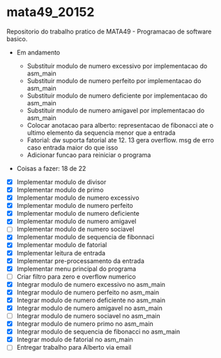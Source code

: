 # mata49_20152

Repositorio do trabalho pratico de MATA49 - Programacao de software basico.

- Em andamento
	- Substituir modulo de numero excessivo por implementacao do asm_main
	- Substituir modulo de numero perfeito por implementacao do asm_main
	- Substituir modulo de numero deficiente por implementacao do asm_main
	- Substituir modulo de numero amigavel por implementacao do asm_main
	- Colocar anotacao para alberto: representacao de fibonacci ate o ultimo elemento da sequencia menor que a entrada
	- Fatorial: dw suporta fatorial ate 12. 13 gera overflow. msg de erro caso entrada maior do que isso
	- Adicionar funcao para reiniciar o programa

- Coisas a fazer: 18 de 22
- [X] Implementar modulo de divisor
- [X] Implementar modulo de primo
- [X] Implementar modulo de numero excessivo
- [X] Implementar modulo de numero perfeito
- [X] Implementar modulo de numero deficiente
- [X] Implementar modulo de numero amigavel
- [ ] Implementar modulo de numero sociavel
- [X] Implementar modulo de sequencia de fibonnaci
- [X] Implementar modulo de fatorial
- [X] Implementar leitura de entrada
- [X] Implementar pre-processamento da entrada
- [X] Implementar menu principal do programa
- [ ] Criar filtro para zero e overflow numerico
- [X] Integrar modulo de numero excessivo no asm_main
- [X] Integrar modulo de numero perfeito no asm_main
- [X] Integrar modulo de numero deficiente no asm_main
- [X] Integrar modulo de numero amigavel no asm_main
- [ ] Integrar modulo de numero sociavel no asm_main
- [X] Integrar modulo de numero primo no asm_main
- [X] Integrar modulo de sequencia de fibonacci no asm_main
- [X] Integrar modulo de fatorial no asm_main
- [ ] Entregar trabalho para Alberto via email
